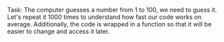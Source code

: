 Task:
The computer guesses a number from 1 to 100, we need to guess it.
Let's repeat it 1000 times to understand how fast our code works on average. Additionally, the code is wrapped in a function so that it will be easier to change and access it later.
